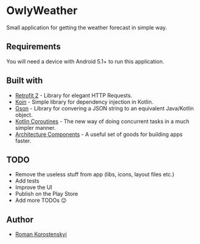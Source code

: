 # OwlyWeather

Small application for getting the weather forecast in simple way.

## Requirements

You will need a device with Android 5.1+ to run this application.

## Built with

* [Retrofit 2](https://square.github.io/retrofit/) - Library for elegant HTTP Requests.
* [Koin](https://insert-koin.io) - Simple library for dependency injection in Kotlin.
* [Gson](https://github.com/google/gson) - Library for convering a JSON string to an equivalent Java/Kotlin object.
* [Kotlin Coroutines](https://github.com/Kotlin/kotlinx.coroutines) - The new way of doing concurrent tasks in a much simpler manner.
* [Architecture Components](https://developer.android.com/topic/libraries/architecture/) - A useful set of goods for building apps faster.

## TODO

* Remove the useless stuff from app (libs, icons, layout files etc.)
* Add tests
* Improve the UI
* Publish on the Play Store
* Add more TODOs 😉

## Author

* [Roman Korostenskyi](https://github.com/korostenskyiHub)
